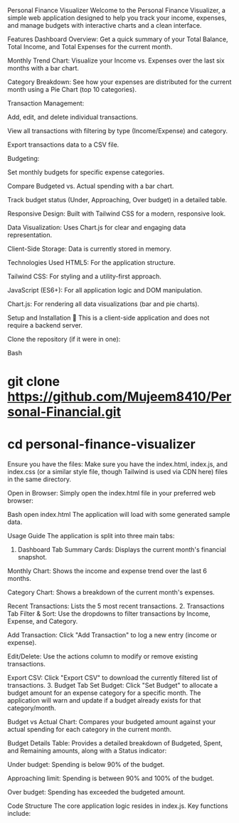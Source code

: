 
Personal Finance Visualizer 
Welcome to the Personal Finance Visualizer, a simple web application designed to help you track your income, expenses, and manage budgets with interactive charts and a clean interface.

Features 
Dashboard Overview: Get a quick summary of your Total Balance, Total Income, and Total Expenses for the current month.

Monthly Trend Chart: Visualize your Income vs. Expenses over the last six months with a bar chart.

Category Breakdown: See how your expenses are distributed for the current month using a Pie Chart (top 10 categories).

Transaction Management:

Add, edit, and delete individual transactions.

View all transactions with filtering by type (Income/Expense) and category.

Export transactions data to a CSV file.

Budgeting:

Set monthly budgets for specific expense categories.

Compare Budgeted vs. Actual spending with a bar chart.

Track budget status (Under, Approaching, Over budget) in a detailed table.

Responsive Design: Built with Tailwind CSS for a modern, responsive look.

Data Visualization: Uses Chart.js for clear and engaging data representation.

Client-Side Storage: Data is currently stored in memory.

Technologies Used 
HTML5: For the application structure.

Tailwind CSS: For styling and a utility-first approach.

JavaScript (ES6+): For all application logic and DOM manipulation.

Chart.js: For rendering all data visualizations (bar and pie charts).

Setup and Installation 🚀
This is a client-side application and does not require a backend server.

Clone the repository (if it were in one):

Bash
# git clone https://github.com/Mujeem8410/Personal-Financial.git
# cd personal-finance-visualizer
Ensure you have the files: Make sure you have the index.html, index.js, and index.css (or a similar style file, though Tailwind is used via CDN here) files in the same directory.

Open in Browser: Simply open the index.html file in your preferred web browser:

Bash
open index.html
The application will load with some generated sample data.

Usage Guide 
The application is split into three main tabs:
1. Dashboard Tab
Summary Cards: Displays the current month's financial snapshot.

Monthly Chart: Shows the income and expense trend over the last 6 months.

Category Chart: Shows a breakdown of the current month's expenses.

Recent Transactions: Lists the 5 most recent transactions.
2. Transactions Tab
Filter & Sort: Use the dropdowns to filter transactions by Income, Expense, and Category.

Add Transaction: Click "Add Transaction" to log a new entry (income or expense).

Edit/Delete: Use the actions column to modify or remove existing transactions.

Export CSV: Click "Export CSV" to download the currently filtered list of transactions.
3. Budget Tab
Set Budget: Click "Set Budget" to allocate a budget amount for an expense category for a specific month. The application will warn and update if a budget already exists for that category/month.

Budget vs Actual Chart: Compares your budgeted amount against your actual spending for each category in the current month.

Budget Details Table: Provides a detailed breakdown of Budgeted, Spent, and Remaining amounts, along with a Status indicator:

Under budget: Spending is below 90% of the budget.

Approaching limit: Spending is between 90% and 100% of the budget.

Over budget: Spending has exceeded the budgeted amount.

Code Structure 
The core application logic resides in index.js. Key functions include:


